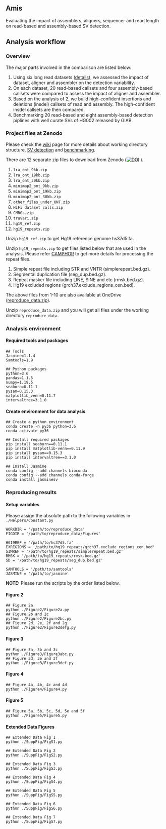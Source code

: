 
## Amis

Evaluating the impact of assemblers, aligners, sequencer and read length on read-based and assembly-based SV detection.

## Analysis workflow

### Overview 

The major parts involved in the comparison are listed below:
1. Using six long read datasets ([details](https://github.com/jiadong324/ComparStra-Parser/wiki)), we assessed the impact of dataset, aligner and assembler on the detection variability.
2. On each dataset, 20 read-based callsets and four assembly-based callsets were compared to assess the impact of aligner and assembler.
3. Based on the analysis of 2, we build high-confident insertions and deletions (insdel) callsets of read and assembly. The high-confident insdel callsets are then compared.
4. Benchmarking 20 read-based and eight assembly-based detection piplines with well curate SVs of HG002 released by GIAB.

### Project files at Zenodo

Please check the [wiki](https://github.com/jiadong324/ComparStra-Parser/wiki) page for more details about working directory structure, [SV detection](https://github.com/jiadong324/ComparStra-Parser/wiki/SV-detection) and [benchmarking](https://github.com/jiadong324/ComparStra-Parser/wiki/HG002-benchmarking).

There are 12 separate zip files to download from Zenodo ([![DOI](https://zenodo.org/badge/DOI/10.5281/zenodo.7856049.svg)](https://doi.org/10.5281/zenodo.7856049)
).


1. ```lra_ont_9kb.zip```
2. ```lra_ont_19kb.zip```
3. ```lra_ont_30kb.zip```
4. ```minimap2_ont_9kb.zip```
5. ```minimap2_ont_19kb.zip```
6. ```minimap2_ont_30kb.zip```
7. ```other_files_under_ONT.zip```
8. ```HiFi dataset calls.zip```
9. ```CMRGs.zip```
10. ```truvari.zip```
11. ```hg19_ref.zip```
12. ```hg19_repeats.zip```

Unzip ```hg19_ref.zip``` to get Hg19 reference genome hs37d5.fa.

Unzip ```hg19_repeats.zip``` to get files listed below that are used in the analysis. Please refer [CAMPHOR](https://github.com/afujimoto/CAMPHOR) to get more details for processing the repeat files.

1) Simple repeat file including STR and VNTR (simplerepeat.bed.gz). 
2) Segmental duplication file (seg_dup.bed.gz).
3) Repeat masker file including LINE, SINE and etc (rmsk.bed.gz).
4) Hg19 excluded regions (grch37.exclude_regions_cen.bed).

The above files from 1-10 are also available at OneDrive ([reproduce_data.zip](https://stuxjtueducn-my.sharepoint.com/:f:/g/personal/pengjia_stu_xjtu_edu_cn/EnORz16WyTpEtWGWCT8IziUB8Rtm_x-iUGm2UQ4u6bV5Sw?e=MhMGxB)).

Unzip ```reproduce_data.zip``` and you will get all files under the working directory ```reproduce_data```.

### Analysis environment

#### Required tools and packages

```
## Tools
Jasmine=1.1.4
Samtools=1.9

## Python packages
python=3.6
pandas=1.1.5
numpy=1.19.5
seaborn=0.11.1
pysam=0.15.3
matplotlib_venn=0.11.7
intervaltree=3.1.0
```

#### Create environment for data analysis

```
## Create a python environment
conda create -n py36 python=3.6
conda activate py36

## Install required packages
pip install seaborn==0.11.1
pip install matplotlib-venn==0.11.9
pip install pysam==0.15.3
pip install intervaltree==3.1.0

## Install Jasmine
conda config --add channels bioconda
conda config --add channels conda-forge
conda install jasminesv
```


### Reproducing results

#### Setup variables

Please assign the absolute path to the following variables in ```./Helpers/Constant.py```

```
WORKDIR = '/path/to/reproduce_data'
FIGDIR = '/path/to/reproduce_data/Figures'

HG19REF = '/path/to/hs37d5.fa'
EXREGIONS = '/path/to/hg19_repeats/grch37.exclude_regions_cen.bed'
SIMREP = '/path/to/hg19_repeats/simplerepeat.bed.gz'
RMSK = '/path/to/hg19_repeats/rmsk.bed.gz'
SD = '/path/to/hg19_repeats/seg_dup.bed.gz'

SAMTOOLS = '/path/to/samtools'
JASMINE = '/path/to/jasmine'
```

**NOTE:** Please run the scripts by the order listed below. 

#### Figure 2
```
## Figure 2a
python ./Figure2/Figure2a.py
## Figure 2b and 2c
python ./Figure2/Figure2bc.py
## Figure 2d, 2e, 2f and 2g
python ./Figure2/Figure2defg.py
```

#### Figure 3
```
## Figure 3a, 3b and 3c
python ./Figure3/Figure3abc.py
## Figure 3d, 3e and 3f
python ./Figure3/Figure3def.py
```

#### Figure 4
```
## Figure 4a, 4b, 4c and 4d
python ./Figure4/Figure4.py
```

#### Figure 5
```
## Figure 5a, 5b, 5c, 5d, 5e and 5f
python ./Figure5/Figure5.py
```

#### Extended Data Figures

```
## Extended Data Fig 1
python ./SuppFig/FigS1.py

## Extended Data Fig 2
python ./SuppFig/FigS2.py

## Extended Data Fig 3
python ./SuppFig/FigS3.py

## Extended Data Fig 4
python ./SuppFig/FigS4.py

## Extended Data Fig 5
python ./SuppFig/FigS5.py

## Extended Data Fig 6
python ./SuppFig/FigS6.py

## Extended Data Fig 7
python ./SuppFig/FigS7.py
```

